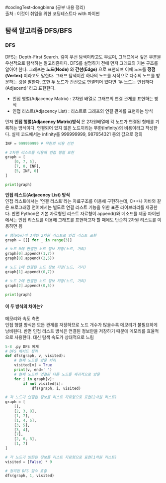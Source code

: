 #codingTest-dongbinna
(공부 내용 정리)
<br>출처 : 이것이 취업을 위한 코딩테스트다 with 파이썬

## 탐색 알고리즘 DFS/BFS

### DFS

DFS는 Depth-First Search. 깊이 우선 탐색이라고도 부르며,
그래프에서 깊은 부분을 우선적으로 탐색하는 알고리즘이다.
DFS를 설명하기 전에 먼저 그래프의 기본 구조를 알아야 한다.
그래프는 **노드(Node)** 와 **간선(Edge)** 으로 표현되며
이때 노드를 **정점(Vertex)** 이라고도 말한다.
그래프 탐색이란 하나의 노드를 시작으로 다수의 노드를 방문하는 것을 말한다.
또한 두 노드가 간선으로 연결되어 있다면 '두 노드는 인접하다(Adjacent)' 라고 표현한다.

* 인접 행렬(Adjacency Matrix) : 2차원 배열로 그래프의 연결 관게를 표현하는 방식
* 인접 리스트(Adjacency List) : 리스트로 그래프의 연결 관계를 표현하는 방식

먼저 **인접 행렬(Adjacency Matrix)방식** 은 2차원배열에 각 노드가 연결된 형태를 기록하는 방식이다.
연결되어 있지 않은 노드끼리는 무한(Infinity)의 비용이라고 작성한다.
실제 코드에서는 infinity를 999999999, 987654321 등의 값으로 정의
```python
INF = 999999999 # 무한의 비용 선언

# 2차원 리스트를 이용해 인접 행렬 표현
graph = [
    [0, 7, 5],
    [7, 0, INF],
    [5, INF, 0]
]

print(graph)
```

**인접 리스트(Adjacency List) 방식**
<br>인접 리스트에서는 '연결 리스트'라는 자료구조를 이용해 구현하는데,
C++나 자바와 같은 프로그래밍 언어에서는 별도로 연결 리스트 기능을 위한 표준 라이브러리를 제공한다.
반면 Python은 기본 자료형인 리스트 자료형이 append()와 메소드를 제공
파이썬에서는 인접 리스트를 이용해 그래프를 표현하고자 할 때에도 단순히 2차원 리스트를 이용하면 됨

```python
# 행(Row)이 3개인 2차원 리스트로 인접 리스트 표현
graph = [[] for _ in range(3)]

# 노드 0에 연결된 노드 정보 저장(노드, 거리)
graph[0].append((1,7))
graph[0].append((2,5))

# 노드 1에 연결된 노드 정보 저장(노드, 거리)
graph[1].append((0,7))

# 노드 2에 연결된 노드 정보 저장(노드, 거리)
graph[2].append((0,5))

print(graph)
```

#### 이 두 방식의 차이는?
메모리와 속도 측면
<br>인접 행렬 방식은 모든 관계를 저장하므로 노드 개수가 많을수록 메모리가 불필요하게 낭비된다.
반면 인접 리스트 방식은 연결된 정보만을 저장하기 때문에 메모리를 효율적으로 사용한다.
대신 탐색 속도가 상대적으로 느림

```python
5-8 .py DFS 예제
# DFS 메서드 정리
def dfs(graph, v, visited):
    # 현재 노드를 방문 처리
    visited[v] = True
    print[v, end=' ')
    # 현재 노드와 연결된 다른 노드를 재귀적으로 방문
    for i in graph[v]:
        if not visited[i]:
            dfs(graph, i, visited)

# 각 노드가 연결된 정보를 리스트 자료형으로 표현(2차원 리스트)
graph = [
    [],
    [2, 3, 8],
    [1, 7],
    [1, 4, 5],
    [3, 5],
    [3, 4],
    [7],
    [2, 6, 8],
    [1, 7]
]

# 각 노드가 방문된 정보를 리스트 자료형으로 표현(1차원 리스트)
visited = [False] * 9

# 정의된 DFS 함수 호출
dfs(graph, 1, visited)
```
